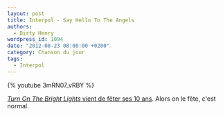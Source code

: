 ```yaml
---
layout: post
title: Interpol - Say Hello To The Angels
authors:
  - Dirty Henry
wordpress_id: 1094
date: "2012-08-23 08:00:00 +0200"
category: Chanson du jour
tags:
  - Interpol
---
```


{% youtube 3mRN07_vRBY %}

[_Turn On The Bright Lights_ vient de fêter ses 10 ans](http://stereogum.com/1129252/turn-on-the-bright-lights-turns-10/top-stories/lead-story/).
Alors on le fête, c'est normal.

